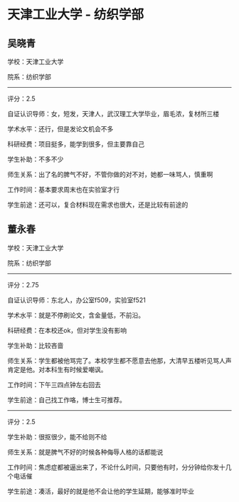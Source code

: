 # 天津工业大学 - 纺织学部

## 吴晓青

学校：天津工业大学

院系：纺织学部

* * *

评分：2.5

自证认识导师：女，短发，天津人，武汉理工大学毕业，眉毛浓，复材所三楼

学术水平：还行，但是发论文机会不多

科研经费：项目挺多，能学到很多，但主要靠自己

学生补助：不多不少

师生关系：出了名的脾气不好，不管你做的对不对，她都一味骂人，慎重啊

工作时间：基本要求周末也在实验室才行

学生前途：还可以，复合材料现在需求也很大，还是比较有前途的

## 董永春

学校：天津工业大学

院系：纺织学部

* * *

评分：2.75

自证认识导师：东北人，办公室f509，实验室f521

学术水平：就是不停刷论文，含金量低，不前沿。

科研经费：在本校还ok，但对学生没有影响

学生补助：比较吝啬

师生关系：学生都被他骂完了。本校学生都不愿意去他那，大清早五楼听见骂人声肯定是他。对本科生有时候爱嘲讽。

工作时间：下午三四点钟左右回去

学生前途：自己找工作咯，博士生可推荐。

* * *

评分：2.5

学生补助：很抠很少，能不给则不给

师生关系：就是脾气不好的时候各种侮辱人格的话都能说

工作时间：焦虑症都被逼出来了，不论什么时间，只要他有时，分分钟给你发十几个电话催

学生前途：凑活，最好的就是他不会让他的学生延期，能够准时毕业
